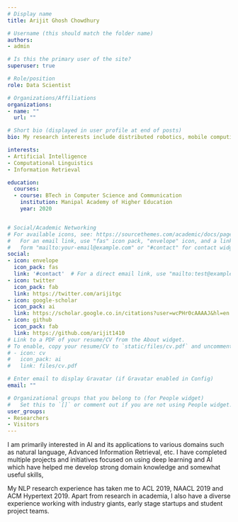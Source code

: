 ```yaml
---
# Display name
title: Arijit Ghosh Chowdhury

# Username (this should match the folder name)
authors:
- admin

# Is this the primary user of the site?
superuser: true

# Role/position
role: Data Scientist

# Organizations/Affiliations
organizations:
- name: ""
  url: ""

# Short bio (displayed in user profile at end of posts)
bio: My research interests include distributed robotics, mobile computing and programmable matter.

interests:
- Artificial Intelligence
- Computational Linguistics
- Information Retrieval

education:
  courses:
  - course: BTech in Computer Science and Communication
    institution: Manipal Academy of Higher Education
    year: 2020


# Social/Academic Networking
# For available icons, see: https://sourcethemes.com/academic/docs/page-builder/#icons
#   For an email link, use "fas" icon pack, "envelope" icon, and a link in the
#   form "mailto:your-email@example.com" or "#contact" for contact widget.
social:
- icon: envelope
  icon_pack: fas
  link: '#contact'  # For a direct email link, use "mailto:test@example.org".
- icon: twitter
  icon_pack: fab
  link: https://twitter.com/arijitgc
- icon: google-scholar
  icon_pack: ai
  link: https://scholar.google.co.in/citations?user=wcPHr0cAAAAJ&hl=en
- icon: github
  icon_pack: fab
  link: https://github.com/arijit1410
# Link to a PDF of your resume/CV from the About widget.
# To enable, copy your resume/CV to `static/files/cv.pdf` and uncomment the lines below.
# - icon: cv
#   icon_pack: ai
#   link: files/cv.pdf

# Enter email to display Gravatar (if Gravatar enabled in Config)
email: ""

# Organizational groups that you belong to (for People widget)
#   Set this to `[]` or comment out if you are not using People widget.
user_groups:
- Researchers
- Visitors
---
```

I am primarily interested in AI and its applications to various domains such as natural language, Advanced Information Retrieval, etc. I have completed multiple projects and initiatives focused on using deep learning and AI which have helped me develop strong domain knowledge and somewhat useful skills, 

My NLP research experience has taken me to ACL 2019, NAACL 2019 and ACM Hypertext 2019. Apart from research in academia, I also have a diverse experience working with industry giants, early stage startups and student project teams. 
